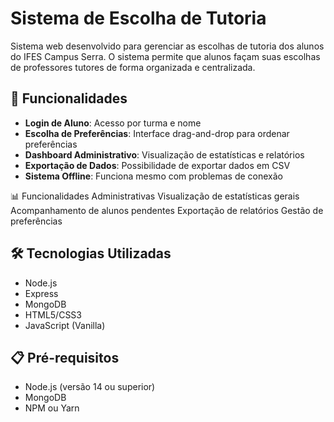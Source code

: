 # Sistema de Escolha de Tutoria

Sistema web desenvolvido para gerenciar as escolhas de tutoria dos alunos do IFES Campus Serra. O sistema permite que alunos façam suas escolhas de professores tutores de forma organizada e centralizada.

## 🚀 Funcionalidades

- **Login de Aluno**: Acesso por turma e nome
- **Escolha de Preferências**: Interface drag-and-drop para ordenar preferências
- **Dashboard Administrativo**: Visualização de estatísticas e relatórios
- **Exportação de Dados**: Possibilidade de exportar dados em CSV
- **Sistema Offline**: Funciona mesmo com problemas de conexão

📊 Funcionalidades Administrativas
Visualização de estatísticas gerais
Acompanhamento de alunos pendentes
Exportação de relatórios
Gestão de preferências

## 🛠️ Tecnologias Utilizadas

- Node.js
- Express
- MongoDB
- HTML5/CSS3
- JavaScript (Vanilla)

## 📋 Pré-requisitos

- Node.js (versão 14 ou superior)
- MongoDB
- NPM ou Yarn


